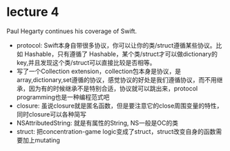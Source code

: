 # lecture 4


Paul Hegarty continues his coverage of Swift. 

- protocol: Swift本身自带很多协议，你可以让你的类/struct遵循某些协议。比如 Hashable，只有遵循了 Hashable，某个类/struct才可以做dictionary的key,并且发现这个类/struct可以直接比较是否相等。
- 写了一个Collection extension，collection包本身是协议，是array,dictionary,set遵循的协议，感觉协议的好处是我们遵循协议，而不用继承，因为有的时候继承不是特别合适，协议就可以跳出来，protocol programming也是一种编程范式吧
- closure: 虽说closure就是匿名函数，但是要注意它的close周围变量的特性，同时closure可以各种简写
- NSAttributedString: 就是有属性的String, NS一般是OC的类
- struct: 把concentration-game logic变成了struct，struct改变自身的函数需要加上mutating